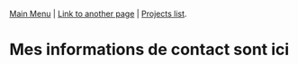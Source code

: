 [Main Menu](../index.md) | [Link to another page]() | [Projects list](../projects/project-list.md).

# Mes informations de contact sont ici